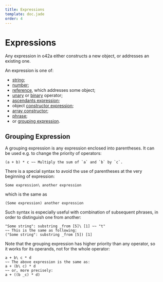 ```yaml
---
title: Expressions
template: doc.jade
order: 4
---
```


Expressions
===========
<!--
Copyright (C) 2010-2014 Ruslan Lopatin.
Permission is granted to copy, distribute and/or modify this document
under the terms of the GNU Free Documentation License, Version 1.3
or any later version published by the Free Software Foundation;
with no Invariant Sections, no Front-Cover Texts, and no Back-Cover Texts.
A copy of the license is included in the section entitled "GNU
Free Documentation License".
-->

Any expression in o42a either constructs a new object, or addresses an existing
one.

An expression is one of:

* [string](/docs/syntax/strings.html);
* [number](/docs/syntax/numbers.html);
* [reference](references.html), which addresses some object;
* [unary](unary.html) or [binary](binary.html) operator;
* [ascendants expression](../objects/samples.html#ascendants-expression);
* object [constructor expression](../objects/creation.html#constructor-expression);
* [array constructor](../core/arrays.html#array-constructor);
* [phrase](/docs/phrases/index.html);
* or [grouping expression](#grouping-expression).


Grouping Expression
-------------------

A grouping expression is any expression enclosed into parentheses. It can be
used e.g. to change the priority of operators:
```o42a
(a + b) * c ~~ Multiply the sum of `a` and `b` by `c`.
```

There is a special syntax to avoid the use of parentheses at the very beginning
of expression:
```o42a
Some expression\ another expression
```

which is the same as
```o42a
(Some expression) another expression
```

Such syntax is especially useful with combination of subsequent phrases, in
order to distinguish one from another:
```o42a
"Some string": substring _from [5]\ [1] ~~ "t"
~~ This is the same as following:
("Some string": substring _from [5]) [1]
```

Note that the grouping expression has higher priority than any operator, so it
works for its operands, not for the whole operator:
```o42a
a + b\ c * d
~~ The above expression is the same as:
a + (b\ c) * d
~~ or, more precisely:
a + ((b _c) * d)
```
